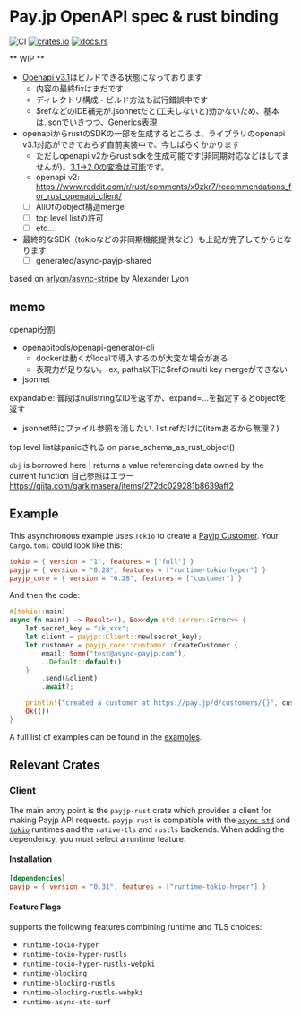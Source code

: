 # Pay.jp OpenAPI spec & rust binding

![CI](https://github.com/darai0512/payjp-rust/workflows/CI/badge.svg)
[![crates.io](https://img.shields.io/crates/v/payjp-rust.svg)](https://crates.io/crates/payjp-rust)
[![docs.rs](https://docs.rs/payjp-rust/badge.svg)](https://docs.rs/payjp-rust)

** WIP **

- [Openapi v3.1](./openapi/docs)はビルドできる状態になっております
  - 内容の最終fixはまだです
  - ディレクトリ構成・ビルド方法も試行錯誤中です
  - $refなどのIDE補完が.jsonnetだと(工夫しないと)効かないため、基本は.jsonでいきつつ、Generics表現
- openapiからrustのSDKの一部を生成するところは、ライブラリのopenapi v3.1対応ができておらず自前実装中で、今しばらくかかります
  - ただしopenapi v2からrust sdkを生成可能です(非同期対応などはしてませんが)。[3.1->2.0の変換は可能](https://stackoverflow.com/questions/56637299/convert-openapi-3-0-to-swagger-2-0)です。
  - openapi v2: https://www.reddit.com/r/rust/comments/x9zkr7/recommendations_for_rust_openapi_client/
  - [ ] AllOfのobject構造merge
  - [ ] top level listの許可
  - [ ] etc...
- 最終的なSDK（tokioなどの非同期機能提供など）も上記が完了してからとなります
  - [ ] generated/async-payjp-shared

based on [arlyon/async-stripe](https://github.com/arlyon/async-stripe) by Alexander Lyon

## memo

openapi分割
- openapitools/openapi-generator-cli
  - dockerは動くがlocalで導入するのが大変な場合がある
  - 表現力が足りない。 ex, paths以下に$refのmulti key mergeができない
- jsonnet

expandable: 普段はnullstringなIDを返すが、expand=...を指定するとobjectを返す

- jsonnet時にファイル参照を消したい. list refだけに(itemあるから無理？)

top level listはpanicされる on parse_schema_as_rust_object()

`obj` is borrowed here
|                 returns a value referencing data owned by the current function
自己参照はエラー
https://qiita.com/garkimasera/items/272dc029281b8639aff2

## Example

This asynchronous example uses `Tokio` to create
a [Payjp Customer](https://pay.jp/docs/api#customers). Your `Cargo.toml` could
look like this:

```toml
tokio = { version = "1", features = ["full"] }
payjp = { version = "0.28", features = ["runtime-tokio-hyper"] }
payjp_core = { version = "0.28", features = ["customer"] }
```

And then the code:

```rust
#[tokio::main]
async fn main() -> Result<(), Box<dyn std::error::Error>> {
    let secret_key = "sk_xxx";
    let client = payjp::Client::new(secret_key);
    let customer = payjp_core::customer::CreateCustomer {
        email: Some("test@async-payjp.com"),
        ..Default::default()
    }
        .send(&client)
        .await?;

    println!("created a customer at https://pay.jp/d/customers/{}", customer.id);
    Ok(())
}
```

A full list of examples can be found in the [examples](/examples).

## Relevant Crates

### Client

The main entry point is the `payjp-rust` crate which provides a client for making Payjp
API requests.
`payjp-rust` is compatible with the [`async-std`](https://github.com/async-rs/async-std)
and [`tokio`](https://github.com/tokio-rs/tokio) runtimes and the `native-tls`
and `rustls` backends. When adding the dependency, you must select a runtime feature.

#### Installation

```toml
[dependencies]
payjp = { version = "0.31", features = ["runtime-tokio-hyper"] }
```

#### Feature Flags

supports the following features combining runtime and TLS choices:

- `runtime-tokio-hyper`
- `runtime-tokio-hyper-rustls`
- `runtime-tokio-hyper-rustls-webpki`
- `runtime-blocking`
- `runtime-blocking-rustls`
- `runtime-blocking-rustls-webpki`
- `runtime-async-std-surf`